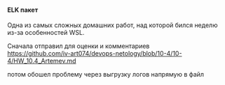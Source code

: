 #### ELK пакет

Одна из самых сложных домашних работ, над которой бился неделю из-за особенностей WSL.  

Сначала отправил для оценки и комментариев  
https://github.com/iv-art074/devops-netology/blob/10-4/10-4/HW_10.4_Artemev.md  

потом обошел проблему через выгрузку логов напрямую в файл
